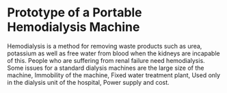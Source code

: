 # Prototype of a Portable Hemodialysis Machine
Hemodialysis is a method for removing waste products such as urea, potassium as well as free water from blood when the kidneys are incapable of this.
People who are suffering from renal failure need hemodialysis. Some issues for a standard dialysis machines are the large size of the machine, Immobility of the machine, Fixed water treatment plant, Used only in the dialysis unit of the hospital, Power supply and cost.
